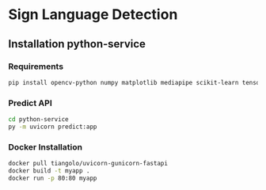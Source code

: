# Sign Language Detection

## Installation python-service

### Requirements

```sh
pip install opencv-python numpy matplotlib mediapipe scikit-learn tensorflow fastapi
```

### Predict API

```sh
cd python-service
py -m uvicorn predict:app
```

### Docker Installation

```sh
docker pull tiangolo/uvicorn-gunicorn-fastapi
docker build -t myapp .
docker run -p 80:80 myapp
```

